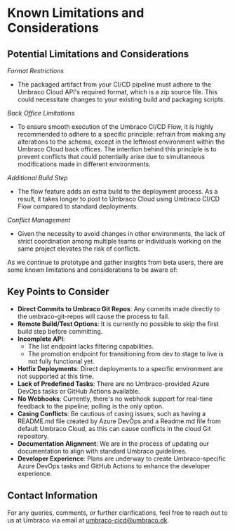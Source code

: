 # Known Limitations and Considerations

## Potential Limitations and Considerations

_Format Restrictions_
- The packaged artifact from your CI/CD pipeline must adhere to the Umbraco Cloud API's required format, which is a zip source file. This could necessitate changes to your existing build and packaging scripts.

_Back Office Limitations_
- To ensure smooth execution of the Umbraco CI/CD Flow, it is highly recommended to adhere to a specific principle: refrain from making any alterations to the schema, except in the leftmost environment within the Umbraco Cloud back offices. The intention behind this principle is to prevent conflicts that could potentially arise due to simultaneous modifications made in different environments.

_Additional Build Step_
- The flow feature adds an extra build to the deployment process. As a result, it takes longer to post to Umbraco Cloud using Umbraco CI/CD Flow compared to standard deployments.

_Conflict Management_
- Given the necessity to avoid changes in other environments, the lack of strict coordination among multiple teams or individuals working on the same project elevates the risk of conflicts.

As we continue to prototype and gather insights from beta users, there are some known limitations and considerations to be aware of:

## Key Points to Consider

* **Direct Commits to Umbraco Git Repos**: Any commits made directly to the umbraco-git-repos will cause the process to fail.
* **Remote Build/Test Options**: It is currently no possible to skip the first build step before committing.
* **Incomplete API**: 
  * The list endpoint lacks filtering capabilities.
  * The promotion endpoint for transitioning from dev to stage to live is not fully functional yet.
* **Hotfix Deployments**: Direct deployments to a specific environment are not supported at this time.
* **Lack of Predefined Tasks**: There are no Umbraco-provided Azure DevOps tasks or GitHub Actions available.
* **No Webhooks**: Currently, there's no webhook support for real-time feedback to the pipeline; polling is the only option.
* **Casing Conflicts**: Be cautious of casing issues, such as having a README.md file created by Azure DevOps and a Readme.md file from default Umbraco Cloud, as this can cause conflicts in the cloud Git repository.
* **Documentation Alignment**: We are in the process of updating our documentation to align with standard Umbraco guidelines.
* **Developer Experience**: Plans are underway to create Umbraco-specific Azure DevOps tasks and GitHub Actions to enhance the developer experience.

## Contact Information

For any queries, comments, or further clarifications, feel free to reach out to us at Umbraco via email at <umbraco-cicd@umbraco.dk>.
